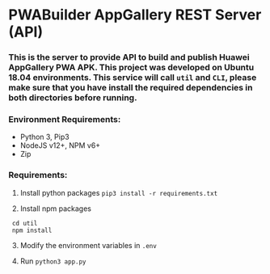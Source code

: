 # PWABuilder AppGallery REST Server (API)

### This is the server to provide API to build and publish Huawei AppGallery PWA APK. This project was developed on Ubuntu 18.04 environments. This service will call `util` and `CLI`, please make sure that you have install the required dependencies in both directories before running.

### Environment Requirements:
- Python 3, Pip3
- NodeJS v12+, NPM v6+
- Zip

### Requirements:
1. Install python packages
``` pip3 install -r requirements.txt ```

2. Install npm packages
```
 cd util
 npm install
```

3. Modify the environment variables in `.env`

4. Run `python3 app.py`